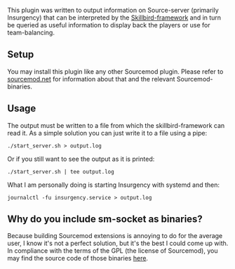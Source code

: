 This plugin was written to output information on Source-server (primarily Insurgency) that can be interpreted by the [Skillbird-framework](https://gitlab.com/Sheppy_/skillbird) and in turn be queried as useful information to display back the players or use for team-balancing.

## Setup
You may install this plugin like any other Sourcemod plugin. Please refer to [sourcemod.net](https://www.sourcemod.net/) for information about that and the relevant Sourcemod-binaries.

## Usage
The output must be written to a file from which the skillbird-framework can read it. As a simple solution you can just write it to a file using a pipe:

    ./start_server.sh > output.log

Or if you still want to see the output as it is printed:

    ./start_server.sh | tee output.log

What I am personally doing is starting Insurgency with systemd and then:

    journalctl -fu insurgency.service > output.log

## Why do you include sm-socket as binaries?
Because building Sourcemod extensions is annoying to do for the average user, I know it's not a perfect solution, but it's the best I could come up with. In compliance with the terms of the GPL (the license of Sourcemod), you may find the source code of those binaries [here](https://github.com/nefarius/sm-ext-socket).
